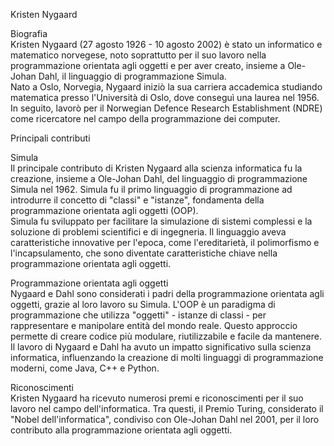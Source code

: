 Kristen Nygaard

Biografia  
Kristen Nygaard (27 agosto 1926 - 10 agosto 2002) è stato un informatico e matematico norvegese, noto soprattutto per il suo lavoro nella programmazione orientata agli oggetti e per aver creato, insieme a Ole-Johan Dahl, il linguaggio di programmazione Simula.  
Nato a Oslo, Norvegia, Nygaard iniziò la sua carriera accademica studiando matematica presso l'Università di Oslo, dove conseguì una laurea nel 1956. In seguito, lavorò per il Norwegian Defence Research Establishment (NDRE) come ricercatore nel campo della programmazione dei computer.

Principali contributi  

Simula  
Il principale contributo di Kristen Nygaard alla scienza informatica fu la creazione, insieme a Ole-Johan Dahl, del linguaggio di programmazione Simula nel 1962. Simula fu il primo linguaggio di programmazione ad introdurre il concetto di "classi" e "istanze", fondamenta della programmazione orientata agli oggetti (OOP).  
Simula fu sviluppato per facilitare la simulazione di sistemi complessi e la soluzione di problemi scientifici e di ingegneria. Il linguaggio aveva caratteristiche innovative per l'epoca, come l'ereditarietà, il polimorfismo e l'incapsulamento, che sono diventate caratteristiche chiave nella programmazione orientata agli oggetti.

Programmazione orientata agli oggetti  
Nygaard e Dahl sono considerati i padri della programmazione orientata agli oggetti, grazie al loro lavoro su Simula. L'OOP è un paradigma di programmazione che utilizza "oggetti" - istanze di classi - per rappresentare e manipolare entità del mondo reale. Questo approccio permette di creare codice più modulare, riutilizzabile e facile da mantenere.  
Il lavoro di Nygaard e Dahl ha avuto un impatto significativo sulla scienza informatica, influenzando la creazione di molti linguaggi di programmazione moderni, come Java, C++ e Python.

Riconoscimenti  
Kristen Nygaard ha ricevuto numerosi premi e riconoscimenti per il suo lavoro nel campo dell'informatica. Tra questi, il Premio Turing, considerato il "Nobel dell'informatica", condiviso con Ole-Johan Dahl nel 2001, per il loro contributo alla programmazione orientata agli oggetti.
